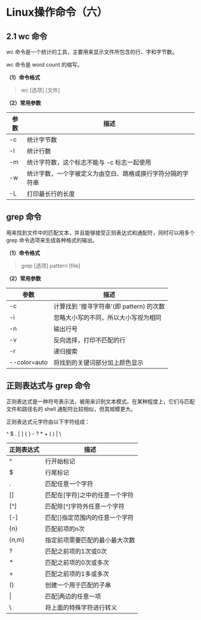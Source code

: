 # Linux操作命令（六）

## 2.1 wc 命令

wc 命令是一个统计的工具，主要用来显示文件所包含的行、字和字节数。

wc 命令是 word count 的缩写。

**（1）命令格式**

> wc [选项] [文件]

**（2）常用参数**

| 参数 | 描述                                                       |
| ---- | ---------------------------------------------------------- |
| -c   | 统计字节数                                                 |
| -l   | 统计行数                                                   |
| -m   | 统计字符数，这个标志不能与 -c 标志一起使用                 |
| -w   | 统计字数，一个字被定义为由空白、跳格或换行字符分隔的字符串 |
| -L   | 打印最长行的长度                                           |

## grep 命令

用来找到文件中的匹配文本，并且能够接受正则表达式和通配符，同时可以用多个 grep 命令选项来生成各种格式的输出。

**（1）命令格式**

> grep [选项] pattern [file]

**（2）常用参数**

| 参数         | 描述                                     |
| ------------ | ---------------------------------------- |
| -c           | 计算找到 '搜寻字符串'(即 pattern) 的次数 |
| -i           | 忽略大小写的不同，所以大小写视为相同     |
| -n           | 输出行号                                 |
| -v           | 反向选择，打印不匹配的行                 |
| -r           | 递归搜索                                 |
| --color=auto | 将找到的关键词部分加上颜色显示           |

## 正则表达式与 grep 命令

正则表达式是一种符号表示法，被用来识别文本模式。在某种程度上，它们与匹配文件和路径名的 shell 通配符比较相似，但其规模更大。

正则表达式元字符由以下字符组成：

^ $ . [ ] { } - ? * + ( ) | \

| 正则表达式 | 描述                             |
| ---------- | -------------------------------- |
| ^          | 行开始标记                       |
| $          | 行尾标记                         |
| .          | 匹配任意一个字符                 |
| \[\]       | 匹配在\[字符\]之中的任意一个字符 |
| \[^\]      | 匹配除\[^]字符外任意一个字符     |
| \[-]       | 匹配\[]指定范围内的任意一个字符  |
| {n}        | 匹配前项的n次                    |
| {n,m}      | 指定前项需要匹配的最小最大次数   |
| ?          | 匹配之前项的1次或0次             |
| *          | 匹配之前项的0次或多次            |
| +          | 匹配之前项的1多或多次            |
| ()         | 创建一个用于匹配的子串           |
| \|         | 匹配\|两边的任意一项             |
| \          | 将上面的特殊字符进行转义         |

